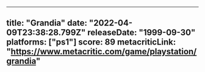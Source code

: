 
---
title: "Grandia"
date: "2022-04-09T23:38:28.799Z"
releaseDate: "1999-09-30"
platforms: ["ps1"]
score: 89
metacriticLink: "https://www.metacritic.com/game/playstation/grandia"
---
